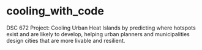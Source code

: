 # cooling_with_code
DSC 672 Project: Cooling Urban Heat Islands by predicting where hotspots exist and are likely to develop, helping urban planners and municipalities design cities that are more livable and resilient.
